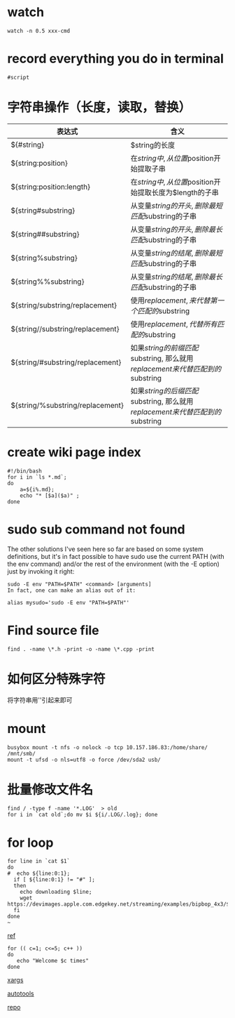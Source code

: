 # watch
```
watch -n 0.5 xxx-cmd
```
# record  everything you do in terminal
```
#script
```
# 字符串操作（长度，读取，替换） #
| 表达式 |	含义 |
|-----------|----------|
|${#string}	|$string的长度|	 
|${string:position} |	在$string中, 从位置$position开始提取子串|
|${string:position:length} |	在$string中, 从位置$position开始提取长度为$length的子串|
|${string#substring} |	从变量$string的开头, 删除最短匹配$substring的子串|
|${string##substring} |	从变量$string的开头, 删除最长匹配$substring的子串|
|${string%substring} |	从变量$string的结尾, 删除最短匹配$substring的子串|
|${string%%substring} |	 从变量$string的结尾, 删除最长匹配$substring的子串|
|${string/substring/replacement} |	使用$replacement, 来代替第一个匹配的$substring|
|${string//substring/replacement} |	 使用$replacement, 代替所有匹配的$substring|
|${string/#substring/replacement} |	如果$string的前缀匹配$substring, 那么就用$replacement来代替匹配到的$substring|
|${string/%substring/replacement} |	如果$string的后缀匹配$substring, 那么就用$replacement来代替匹配到的$substring|
 	 
# create wiki page index
```
#!/bin/bash
for i in `ls *.md`; 
do 
	a=${i%.md}; 
	echo "* [$a]($a)" ; 
done
```

# sudo sub command not found
The other solutions I've seen here so far are based on some system definitions, but it's in fact possible to have sudo use the current PATH (with the env command) and/or the rest of the environment (with the -E option) just by invoking it right:
```
sudo -E env "PATH=$PATH" <command> [arguments]
In fact, one can make an alias out of it:

alias mysudo='sudo -E env "PATH=$PATH"'
```

# Find source file
`find . -name \*.h -print -o -name \*.cpp -print`

# 如何区分特殊字符 #
将字符串用''引起来即可

# mount #
```
busybox mount -t nfs -o nolock -o tcp 10.157.186.83:/home/share/ /mnt/smb/
mount -t ufsd -o nls=utf8 -o force /dev/sda2 usb/
```

# 批量修改文件名

```
find / -type f -name '*.LOG'  > old
for i in `cat old`;do mv $i ${i/.LOG/.log}; done
```

# for loop #

```
for line in `cat $1`
do
#  echo ${line:0:1};
  if [ ${line:0:1} != "#" ];
  then
    echo downloading $line;
    wget https://devimages.apple.com.edgekey.net/streaming/examples/bipbop_4x3/$2/$line
  fi
done
~     
```
[ref](http://www.cyberciti.biz/faq/bash-for-loop/)
```
for (( c=1; c<=5; c++ ))
do
   echo "Welcome $c times"
done
```

[xargs](xargs.md)

[autotools](autotools.md)

[repo](repo.md)

